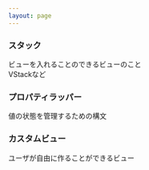 ```yaml
---
layout: page
---
```


### スタック

ビューを入れることのできるビューのこと  
VStackなど

### プロパティラッパー

値の状態を管理するための構文

### カスタムビュー

ユーザが自由に作ることができるビュー
